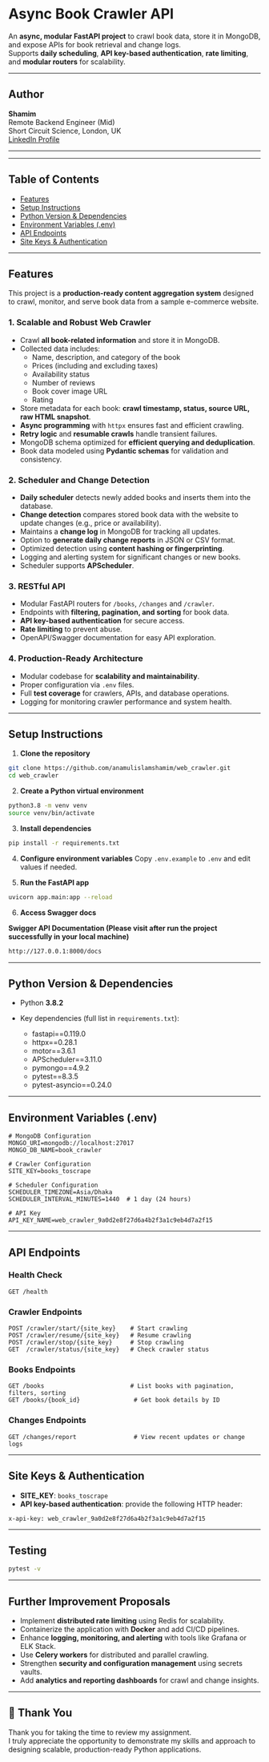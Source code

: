 # Async Book Crawler API

An **async, modular FastAPI project** to crawl book data, store it in MongoDB, and expose APIs for book retrieval and change logs.  
Supports **daily scheduling**, **API key-based authentication**, **rate limiting**, and **modular routers** for scalability.

---

## Author

**Shamim**  
Remote Backend Engineer (Mid)  
Short Circuit Science, London, UK  
[LinkedIn Profile](https://www.linkedin.com/in/anamul-islam-shamim/)

---

---

## Table of Contents

- [Features](#features)  
- [Setup Instructions](#setup-instructions)  
- [Python Version & Dependencies](#python-version--dependencies)  
- [Environment Variables (.env)](#environment-variables-env)  
- [API Endpoints](#api-endpoints)  
- [Site Keys & Authentication](#site-keys--authentication) 

---

## Features

This project is a **production-ready content aggregation system** designed to crawl, monitor, and serve book data from a sample e-commerce website.  

### 1. Scalable and Robust Web Crawler
- Crawl **all book-related information** and store it in MongoDB.
- Collected data includes:
  - Name, description, and category of the book  
  - Prices (including and excluding taxes)  
  - Availability status  
  - Number of reviews  
  - Book cover image URL  
  - Rating  
- Store metadata for each book: **crawl timestamp, status, source URL, raw HTML snapshot**.  
- **Async programming** with `httpx` ensures fast and efficient crawling.  
- **Retry logic** and **resumable crawls** handle transient failures.  
- MongoDB schema optimized for **efficient querying and deduplication**.  
- Book data modeled using **Pydantic schemas** for validation and consistency.  

### 2. Scheduler and Change Detection
- **Daily scheduler** detects newly added books and inserts them into the database.  
- **Change detection** compares stored book data with the website to update changes (e.g., price or availability).  
- Maintains a **change log** in MongoDB for tracking all updates.  
- Option to **generate daily change reports** in JSON or CSV format.  
- Optimized detection using **content hashing or fingerprinting**.  
- Logging and alerting system for significant changes or new books.  
- Scheduler supports **APScheduler**.  

### 3. RESTful API
- Modular FastAPI routers for `/books`, `/changes` and `/crawler`.  
- Endpoints with **filtering, pagination, and sorting** for book data.  
- **API key-based authentication** for secure access.  
- **Rate limiting** to prevent abuse.  
- OpenAPI/Swagger documentation for easy API exploration.  

### 4. Production-Ready Architecture
- Modular codebase for **scalability and maintainability**.  
- Proper configuration via `.env` files.  
- Full **test coverage** for crawlers, APIs, and database operations.  
- Logging for monitoring crawler performance and system health.  

---

## Setup Instructions

1. **Clone the repository**
```bash
git clone https://github.com/anamulislamshamim/web_crawler.git
cd web_crawler
````

2. **Create a Python virtual environment**

```bash
python3.8 -m venv venv
source venv/bin/activate
```

3. **Install dependencies**

```bash
pip install -r requirements.txt
```

4. **Configure environment variables**
   Copy `.env.example` to `.env` and edit values if needed.

5. **Run the FastAPI app**

```bash
uvicorn app.main:app --reload
```

6. **Access Swagger docs**

**Swigger API Documentation (Please visit after run the project successfully in your local machine)**
```bash
http://127.0.0.1:8000/docs

```

---
## Python Version & Dependencies

* Python **3.8.2**
* Key dependencies (full list in `requirements.txt`):

  * fastapi==0.119.0
  * httpx==0.28.1
  * motor==3.6.1
  * APScheduler==3.11.0
  * pymongo==4.9.2
  * pytest==8.3.5
  * pytest-asyncio==0.24.0

---

## Environment Variables (.env)

```dotenv
# MongoDB Configuration
MONGO_URI=mongodb://localhost:27017
MONGO_DB_NAME=book_crawler

# Crawler Configuration
SITE_KEY=books_toscrape

# Scheduler Configuration
SCHEDULER_TIMEZONE=Asia/Dhaka
SCHEDULER_INTERVAL_MINUTES=1440  # 1 day (24 hours)

# API Key
API_KEY_NAME=web_crawler_9a0d2e8f27d6a4b2f3a1c9eb4d7a2f15
```

---

## API Endpoints

### Health Check

```
GET /health
```

### Crawler Endpoints

```
POST /crawler/start/{site_key}    # Start crawling
POST /crawler/resume/{site_key}   # Resume crawling
POST /crawler/stop/{site_key}     # Stop crawling
GET  /crawler/status/{site_key}   # Check crawler status
```

### Books Endpoints

```
GET /books                        # List books with pagination, filters, sorting
GET /books/{book_id}               # Get book details by ID
```

### Changes Endpoints

```
GET /changes/report                # View recent updates or change logs
```

---

## Site Keys & Authentication

* **SITE_KEY**: `books_toscrape`
* **API key-based authentication**: provide the following HTTP header:

```http
x-api-key: web_crawler_9a0d2e8f27d6a4b2f3a1c9eb4d7a2f15
```

---
## Testing
```bash
pytest -v
```
---

## Further Improvement Proposals  

- Implement **distributed rate limiting** using Redis for scalability.  
- Containerize the application with **Docker** and add CI/CD pipelines.  
- Enhance **logging, monitoring, and alerting** with tools like Grafana or ELK Stack.  
- Use **Celery workers** for distributed and parallel crawling.  
- Strengthen **security and configuration management** using secrets vaults.  
- Add **analytics and reporting dashboards** for crawl and change insights.  

---

## 🙏 Thank You  

Thank you for taking the time to review my assignment.  
I truly appreciate the opportunity to demonstrate my skills and approach to designing scalable, production-ready Python applications.
